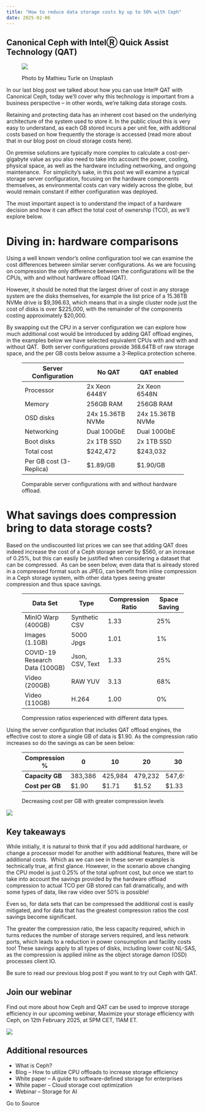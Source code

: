 ```yaml
---
title: "How to reduce data storage costs by up to 50% with Ceph"
date: 2025-02-06
---
```


## Canonical Ceph with IntelⓇ Quick Assist Technology (QAT)

<figure>

![](https://res.cloudinary.com/canonical/image/fetch/f_auto,q_auto,fl_sanitize,c_fill,w_1920,h_1280/https://ubuntu.com/wp-content/uploads/6386/mathieu-turle-uJm-hfuCHm4-unsplash.jpg)

<figcaption>

Photo by Mathieu Turle on Unsplash

</figcaption>

</figure>

In our last blog post we talked about how you can use Intel® QAT with Canonical Ceph, today we’ll cover why this technology is important from a business perspective – in other words, we’re talking data storage costs.

Retaining and protecting data has an inherent cost based on the underlying architecture of the system used to store it. In the public cloud this is very easy to understand, as each GB stored incurs a per unit fee, with additional costs based on how frequently the storage is accessed (read more about that in our blog post on cloud storage costs here).

On premise solutions are typically more complex to calculate a cost-per-gigabyte value as you also need to take into account the power, cooling, physical space, as well as the hardware including networking, and ongoing maintenance.  For simplicity’s sake, in this post we will examine a typical storage server configuration, focusing on the hardware components themselves, as environmental costs can vary widely across the globe, but would remain constant if either configuration was deployed.

The most important aspect is to understand the impact of a hardware decision and how it can affect the total cost of ownership (TCO), as we’ll explore below.

# Diving in: hardware comparisons

Using a well known vendor’s online configuration tool we can examine the cost differences between similar server configurations. As we are focusing on compression the only difference between the configurations will be the CPUs, with and without hardware offload (QAT).

However, it should be noted that the largest driver of cost in any storage system are the disks themselves, for example the list price of a 15.36TB NVMe drive is $9,396.63, which means that in a single cluster node just the cost of disks is over $225,000, with the remainder of the components costing approximately $20,000.

By swapping out the CPU in a server configuration we can explore how much additional cost would be introduced by adding QAT offload engines, in the examples below we have selected equivalent CPUs with and with and without QAT.  Both server configurations provide 368.64TB of raw storage space, and the per GB costs below assume a 3-Replica protection scheme.

<figure>

| **Server Configuration** | **No QAT** | **QAT enabled** |
| --- | --- | --- |
| Processor | 2x Xeon 6448Y | 2x Xeon 6548N |
| Memory | 256GB RAM | 256GB RAM |
| OSD disks | 24x 15.36TB NVMe | 24x 15.36TB NVMe |
| Networking | Dual 100GbE | Dual 100GbE |
| Boot disks | 2x 1TB SSD  | 2x 1TB SSD  |
| Total cost | $242,472 | $243,032 |
| Per GB cost (3-Replica) | $1.89/GB | $1.90/GB |

<figcaption>

Comparable server configurations with and without hardware offload.

</figcaption>

</figure>

# What savings does compression bring to data storage costs?

Based on the undiscounted list prices we can see that adding QAT does indeed increase the cost of a Ceph storage server by $560, or an increase of 0.25%, but this can easily be justified when considering a dataset that can be compressed.  As can be seen below, even data that is already stored in a compressed format such as JPEG, can benefit from inline compression in a Ceph storage system, with other data types seeing greater compression and thus space savings.

<figure>

| **Data Set** | **Type** | **Compression Ratio** | **Space Saving** |
| --- | --- | --- | --- |
| MinIO Warp (400GB) | Synthetic CSV | 1.33 | 25% |
| Images (1.1GB) | 5000 Jpgs | 1.01 | 1% |
| COVID-19 Research Data (100GB) | Json, CSV, Text | 1.33 | 25% |
| Video (200GB) | RAW YUV | 3.13 | 68% |
| Video (110GB) | H.264 | 1.00 | 0% |

<figcaption>

Compression ratios experienced with different data types.

</figcaption>

</figure>

Using the server configuration that includes QAT offload engines, the effective cost to store a single GB of data is $1.90. As the compression ratio increases so do the savings as can be seen below:

<figure>

| **Compression %** | 0 | 10 | 20 | 30 | 40 | 50 |
| --- | --- | --- | --- | --- | --- | --- |
| **Capacity GB** | 383,386 | 425,984 | 479,232 | 547,694 | 638,976 | 766,771 |
| **Cost per GB** | $1.90 | $1.71 | $1.52 | $1.33 | $1.14 | $0.95 |

<figcaption>

Decreasing cost per GB with greater compression levels

</figcaption>

</figure>

![](https://res.cloudinary.com/canonical/image/fetch/f_auto,q_auto,fl_sanitize,c_fill,w_1438,h_850/https://ubuntu.com/wp-content/uploads/41d7/Screenshot-2025-01-27-at-17.00.54.png)

## Key takeaways

While initially, it is natural to think that if you add additional hardware, or change a processor model for another with additional features, there will be additional costs.  Which as we can see in these server examples is technically true, at first glance. However, in the scenario above changing the CPU model is just 0.25% of the total upfront cost, but once we start to take into account the savings provided by the hardware offload compression to actual TCO per GB stored can fall dramatically, and with some types of data, like raw video over 50% is possible!

Even so, for data sets that can be compressed the additional cost is easily mitigated, and for data that has the greatest compression ratios the cost savings become significant.

The greater the compression ratio, the less capacity required, which in turns reduces the number of storage servers required, and less network ports, which leads to a reduction in power consumption and facility costs too! These savings apply to all types of disks, including lower cost NL-SAS, as the compression is applied inline as the object storage damon (OSD) processes client IO.

Be sure to read our previous blog post if you want to try out Ceph with QAT.

## Join our webinar

Find out more about how Ceph and QAT can be used to improve storage efficiency in our upcoming webinar, Maximize your storage efficiency with Ceph, on 12th February 2025, at 5PM CET, 11AM ET.

![](https://res.cloudinary.com/canonical/image/fetch/f_auto,q_auto,fl_sanitize,c_fill,w_1600,h_900/https://ubuntu.com/wp-content/uploads/3d2d/banner.png)

## Additional resources

- What is Ceph?
- Blog – How to utilize CPU offloads to increase storage efficiency
- White paper – A guide to software-defined storage for enterprises
- White paper – Cloud storage cost optimization
- Webinar – Storage for AI

Go to Source
